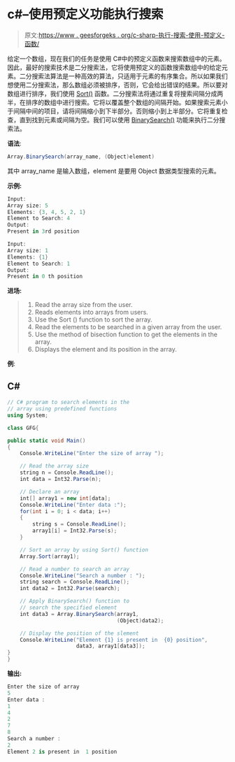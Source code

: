 # c#–使用预定义功能执行搜索

> 原文:[https://www . geesforgeks . org/c-sharp-执行-搜索-使用-预定义-函数/](https://www.geeksforgeeks.org/c-sharp-perform-searching-using-predefined-functions/)

给定一个数组，现在我们的任务是使用 C#中的预定义函数来搜索数组中的元素。因此，最好的搜索技术是二分搜索法，它将使用预定义的函数搜索数组中的给定元素。二分搜索法算法是一种高效的算法，只适用于元素的有序集合。所以如果我们想使用二分搜索法，那么数组必须被排序，否则，它会给出错误的结果。所以要对数组进行排序，我们使用 [Sort()](https://www.geeksforgeeks.org/how-to-sort-an-array-in-c-sharp-array-sort-method-set-1/) 函数。二分搜索法将通过重复将搜索间隔分成两半，在排序的数组中进行搜索。它将以覆盖整个数组的间隔开始。如果搜索元素小于间隔中间的项目，请将间隔缩小到下半部分。否则缩小到上半部分。它将重复检查，直到找到元素或间隔为空。我们可以使用 [BinarySearch()](https://www.geeksforgeeks.org/how-to-use-array-binarysearch-method-in-c-sharp-set-1/#:~:text=BinarySearch(Array%2C%20Int32%2C%20Int32%2C%20Object)%20Method,is%20defined%20by%20the%20user.) 功能来执行二分搜索法。

**语法**:

```cs
Array.BinarySearch(array_name, (Object)element)
```

其中 array_name 是输入数组，element 是要用 Object 数据类型搜索的元素。

**示例:**

```cs
Input:
Array size: 5
Elements: {3, 4, 5, 2, 1}
Element to Search: 4
Output:
Present in 3rd position

Input:
Array size: 1
Elements: {1}
Element to Search: 1
Output:
Present in 0 th position
```

**进场:**

> 1.  Read the array size from the user.
> 2.  Reads elements into arrays from users.
> 3.  Use the Sort () function to sort the array.
> 4.  Read the elements to be searched in a given array from the user.
> 5.  Use the method of bisection function to get the elements in the array.
> 6.  Displays the element and its position in the array.

**例**:

## C#

```cs
// C# program to search elements in the
// array using predefined functions
using System;

class GFG{

public static void Main()
{
    Console.WriteLine("Enter the size of array ");

    // Read the array size
    string n = Console.ReadLine();
    int data = Int32.Parse(n);

    // Declare an array
    int[] array1 = new int[data];
    Console.WriteLine("Enter data :");
    for(int i = 0; i < data; i++)
    {
        string s = Console.ReadLine();
        array1[i] = Int32.Parse(s);
    }

    // Sort an array by using Sort() function
    Array.Sort(array1);

    // Read a number to search an array
    Console.WriteLine("Search a number : ");
    string search = Console.ReadLine();
    int data2 = Int32.Parse(search);

    // Apply BinarySearch() function to
    // search the specified element
    int data3 = Array.BinarySearch(array1,
                                   (Object)data2);

    // Display the position of the slement
    Console.WriteLine("Element {1} is present in  {0} position",
                      data3, array1[data3]);
}
}
```

**输出:**

```cs
Enter the size of array 
5
Enter data :
1
4
2
7
8
Search a number : 
2
Element 2 is present in  1 position
```